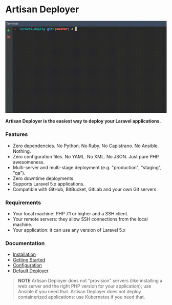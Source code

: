 Artisan Deployer
================

<p align="center">
<img src="https://raw.githubusercontent.com/bencagri/artisan-deployer/master/docs/images/artisan-deployer.gif">
</p>

**Artisan Deployer is the easiest way to deploy your Laravel applications.**

### Features

  * Zero dependencies. No Python. No Ruby. No Capistrano. No Ansible. Nothing.
  * Zero configuration files. No YAML. No XML. No JSON. Just pure PHP awesomeness.
  * Multi-server and multi-stage deployment (e.g. "production", "staging", "qa").
  * Zero downtime deployments.
  * Supports Laravel 5.x applications.
  * Compatible with GitHub, BitBucket, GitLab and your own Git servers.

### Requirements

  * Your local machine: PHP 7.1 or higher and a SSH client.
  * Your remote servers: they allow SSH connections from the local machine.
  * Your application: it can use any version of Laravel 5.x

### Documentation

* [Installation](doc/installation.md)
* [Getting Started](doc/getting-started.md)
* [Configuration](doc/configuration.md)
* [Default Deployer](doc/default-deployer.md)

> **NOTE**
> Artisan Deployer does not "provision" servers (like installing a web server and the
> right PHP version for your application); use Ansible if you need that.
> Artisan Deployer does not deploy containerized applications: use Kubernetes if you
> need that.
